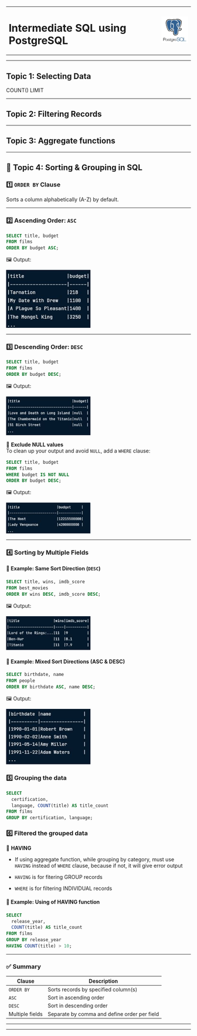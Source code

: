 <table align="center">
  <tr>
    <td valign="middle">
      <h1>Intermediate SQL using PostgreSQL</h1>
    </td>
    <td valign="middle">
      <img src="postgresql_LOGO.JPG" alt="PostgreSQL logo" width="100" />
    </td>
  </tr>
</table>

---
## Topic 1: Selecting Data

COUNT()
LIMIT



---
## Topic 2: Filtering Records






---
## Topic 3: Aggregate functions







---
## 📘 Topic 4: Sorting & Grouping in SQL

### 1️⃣ `ORDER BY` Clause  
Sorts a column alphabetically (A-Z) by default.

---

### 2️⃣ Ascending Order: `ASC`

```sql
SELECT title, budget
FROM films
ORDER BY budget ASC;
```

🖼️ Output:  
<p align="left">
  <img src="output_ASC.JPG" alt="output ASC" width="230">
</p>

---

### 3️⃣ Descending Order: `DESC`

```sql
SELECT title, budget
FROM films
ORDER BY budget DESC;
```

🖼️ Output:  
<p align="left">
  <img src="output_DESC.JPG" alt="output DESC" width="230">
</p>

📝 **Exclude NULL values**  
To clean up your output and avoid `NULL`, add a `WHERE` clause:

```sql
SELECT title, budget
FROM films
WHERE budget IS NOT NULL 
ORDER BY budget DESC;
```

🖼️ Output:  
<p align="left">
  <img src="output_DESC_2.JPG" alt="output DESC without nulls" width="230">
</p>

---

### 4️⃣ Sorting by Multiple Fields

#### 🔸 Example: Same Sort Direction (`DESC`)

```sql
SELECT title, wins, imdb_score
FROM best_movies
ORDER BY wins DESC, imdb_score DESC;
```

🖼️ Output:  
<p align="left">
  <img src="output_mult_field1.JPG" alt="output multiple fields DESC" width="230">
</p>

#### 🔸 Example: Mixed Sort Directions (ASC & DESC)

```sql
SELECT birthdate, name
FROM people
ORDER BY birthdate ASC, name DESC;
```

🖼️ Output:  
<p align="left">
  <img src="output_mult_field2.JPG" alt="output mixed sort" width="230">
</p>

### 5️⃣ Grouping the data

```sql
SELECT
  certification,
  language, COUNT(title) AS title_count
FROM films
GROUP BY certification, language;

```


### 6️⃣ Filtered the grouped data
📝 **HAVING**  
- If using aggregate function, while grouping by category, must use `HAVING` instead of `WHERE` clause, 
because if not, it will give error output

- `HAVING` is for fitering GROUP records
- `WHERE` is for filtering INDIVIDUAL records

#### 🔹 Example: Using of HAVING function 

```sql
SELECT
  release_year,
  COUNT(title) AS title_count
FROM films
GROUP BY release_year
HAVING COUNT(title) > 10;

```

---

### ✅ Summary

| Clause | Description |
|--------|-------------|
| `ORDER BY` | Sorts records by specified column(s) |
| `ASC` | Sort in ascending order |
| `DESC` | Sort in descending order |
| Multiple fields | Separate by comma and define order per field |

---









  
---
